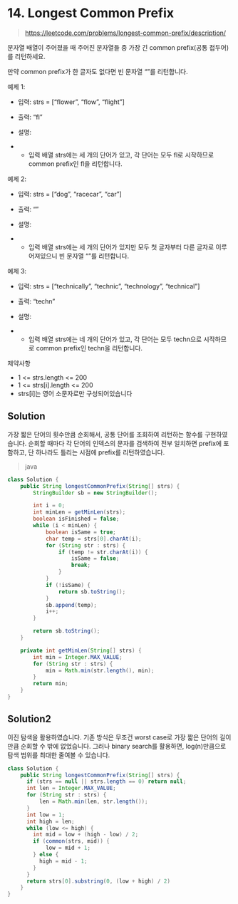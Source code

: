 # 14. Longest Common Prefix

> https://leetcode.com/problems/longest-common-prefix/description/

문자열 배열이 주어졌을 때 주어진 문자열들 중 가장 긴 common prefix(공통 접두어)를 리턴하세요.

만약 common prefix가 한 글자도 없다면 빈 문자열 “”를 리턴합니다.

예제 1:

- 입력: strs = [“flower”, “flow”, “flight”]

- 출력: “fl”

- 설명:

- - 입력 배열 strs에는 세 개의 단어가 있고, 각 단어는 모두 fl로 시작하므로 common prefix인 fl을 리턴합니다.

예제 2:

- 입력: strs = [“dog”, “racecar”, “car”]

- 출력: “”

- 설명:

- - 입력 배열 strs에는 세 개의 단어가 있지만 모두 첫 글자부터 다른 글자로 이루어져있으니 빈 문자열 “”를 리턴합니다.

예제 3:

- 입력: strs = [“technically”, “technic”, “technology”, “technical”]

- 출력: “techn”

- 설명:

- - 입력 배열 strs에는 네 개의 단어가 있고, 각 단어는 모두 techn으로 시작하므로 common prefix인 techn을 리턴합니다.

제약사항

- 1 <= strs.length <= 200
- 1 <= strs[i].length <= 200
- strs[i]는 영어 소문자로만 구성되어있습니다

## Solution

가장 짧은 단어의 횟수만큼 순회해서, 공통 단어를 조회하여 리턴하는 함수를 구현하였습니다. 순회할 때마다 각 단어의 인덱스의 문자를 검색하여 전부 일치하면 prefix에 포함하고, 단 하나라도 틀리는 시점에 prefix를 리턴하였습니다.

> java

```java
class Solution {
    public String longestCommonPrefix(String[] strs) {
        StringBuilder sb = new StringBuilder();

        int i = 0;
        int minLen = getMinLen(strs);
        boolean isFinished = false;
        while (i < minLen) {
            boolean isSame = true;
            char temp = strs[0].charAt(i);
            for (String str : strs) {
                if (temp != str.charAt(i)) {
                    isSame = false;
                    break;
                }
            }
            if (!isSame) {
                return sb.toString();
            }
            sb.append(temp);
            i++;
        }

        return sb.toString();
    }

    private int getMinLen(String[] strs) {
        int min = Integer.MAX_VALUE;
        for (String str : strs) {
            min = Math.min(str.length(), min);
        }
        return min;
    }
}
```

## Solution2

이진 탐색을 활용하였습니다. 기존 방식은 무조건 worst case로 가장 짧은 단어의 길이만큼 순회할 수 밖에 없었습니다. 그러나 binary search를 활용하면, log(n)만큼으로 탐색 범위를 최대한 줄여볼 수 있습니다.

```java
class Solution {
    public String longestCommonPrefix(String[] strs) {
      if (strs == null || strs.length == 0) return null;
      int len = Integer.MAX_VALUE;
      for (String str : strs) {
          len = Math.min(len, str.length());
      }
      int low = 1;
      int high = len;
      while (low <= high) {
        int mid = low + (high - low) / 2;
        if (common(strs, mid)) {
        	low = mid + 1;
        } else {
          high = mid - 1;
        }
      }
      return strs[0].substring(0, (low + high) / 2)
    }
}
```

